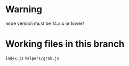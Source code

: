 # Warning
node version must be 14.x.x or lower!

# Working files in this branch
`index.js`
`helpers/grab.js`

